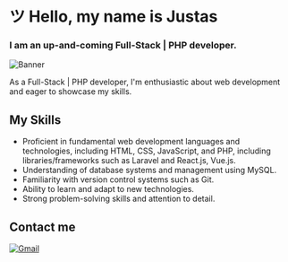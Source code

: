 # ツ Hello, my name is Justas
### I am an up-and-coming Full-Stack | PHP developer.

![Banner](https://github.com/G-Just/G-Just/assets/135387482/4c1daca6-6137-41b7-a8f4-fd27e45b865d)

As a Full-Stack | PHP developer, I'm enthusiastic about web development and eager to showcase my skills.

## My Skills
- Proficient in fundamental web development languages and technologies, including HTML, CSS, JavaScript, and PHP, including libraries/frameworks such as Laravel and React.js, Vue.js.
- Understanding of database systems and management using MySQL.
- Familiarity with version control systems such as Git.
- Ability to learn and adapt to new technologies.
- Strong problem-solving skills and attention to detail.

## Contact me

[![Gmail](https://img.shields.io/badge/Gmail-D14836?style=for-the-badge&logo=gmail&logoColor=white)](mailto:gjustas00@gmail.com)

